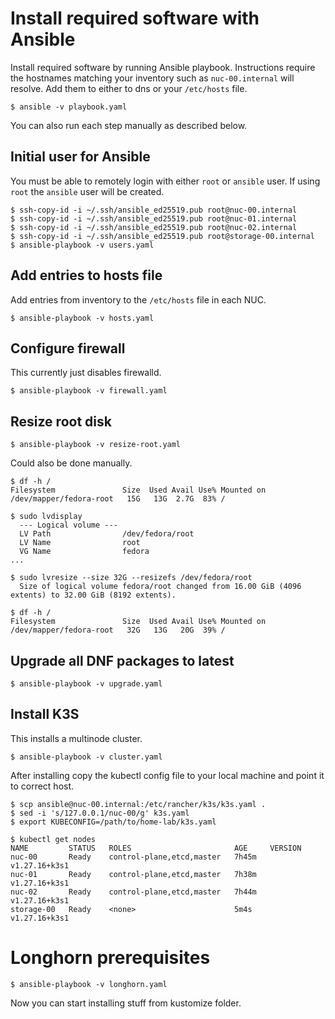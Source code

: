 # Install required software with Ansible

Install required software by running Ansible playbook. Instructions require the hostnames matching your inventory such as `nuc-00.internal` will resolve. Add them to either to dns or your `/etc/hosts` file.

```
$ ansible -v playbook.yaml
```

You can also run each step manually as described below.

## Initial user for Ansible

You must be able to remotely login with either `root` or `ansible` user. If using `root` the `ansible` user will be created.

```
$ ssh-copy-id -i ~/.ssh/ansible_ed25519.pub root@nuc-00.internal
$ ssh-copy-id -i ~/.ssh/ansible_ed25519.pub root@nuc-01.internal
$ ssh-copy-id -i ~/.ssh/ansible_ed25519.pub root@nuc-02.internal
$ ssh-copy-id -i ~/.ssh/ansible_ed25519.pub root@storage-00.internal
$ ansible-playbook -v users.yaml
```

## Add entries to hosts file

Add entries from inventory to the `/etc/hosts` file in each NUC.

```
$ ansible-playbook -v hosts.yaml
```

## Configure firewall

This currently just disables firewalld.

```
$ ansible-playbook -v firewall.yaml
```

## Resize root disk

```
$ ansible-playbook -v resize-root.yaml
```

Could also be done manually.

```
$ df -h /
Filesystem               Size  Used Avail Use% Mounted on
/dev/mapper/fedora-root   15G   13G  2.7G  83% /

$ sudo lvdisplay
  --- Logical volume ---
  LV Path                /dev/fedora/root
  LV Name                root
  VG Name                fedora
...

$ sudo lvresize --size 32G --resizefs /dev/fedora/root
  Size of logical volume fedora/root changed from 16.00 GiB (4096 extents) to 32.00 GiB (8192 extents).

$ df -h /
Filesystem               Size  Used Avail Use% Mounted on
/dev/mapper/fedora-root   32G   13G   20G  39% /
```

## Upgrade all DNF packages to latest

```
$ ansible-playbook -v upgrade.yaml
```

## Install K3S

This installs a multinode cluster.

```
$ ansible-playbook -v cluster.yaml
```

After installing copy the kubectl config file to your local machine and point it to correct host.

```
$ scp ansible@nuc-00.internal:/etc/rancher/k3s/k3s.yaml .
$ sed -i 's/127.0.0.1/nuc-00/g' k3s.yaml
$ export KUBECONFIG=/path/to/home-lab/k3s.yaml
```

```
$ kubectl get nodes
NAME         STATUS   ROLES                       AGE     VERSION
nuc-00       Ready    control-plane,etcd,master   7h45m   v1.27.16+k3s1
nuc-01       Ready    control-plane,etcd,master   7h38m   v1.27.16+k3s1
nuc-02       Ready    control-plane,etcd,master   7h44m   v1.27.16+k3s1
storage-00   Ready    <none>                      5m4s    v1.27.16+k3s1

```

# Longhorn prerequisites

```
$ ansible-playbook -v longhorn.yaml
```

Now you can start installing stuff from kustomize folder.
